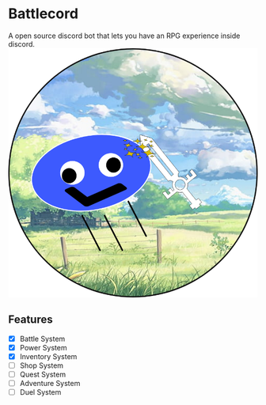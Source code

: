 # Battlecord
A open source discord bot that lets you have an RPG experience inside discord. 
![Battlecord](Battlecord.png)
## Features
- [x] Battle System
- [x] Power System
- [x] Inventory System
- [ ] Shop System
- [ ] Quest System
- [ ] Adventure System
- [ ] Duel System